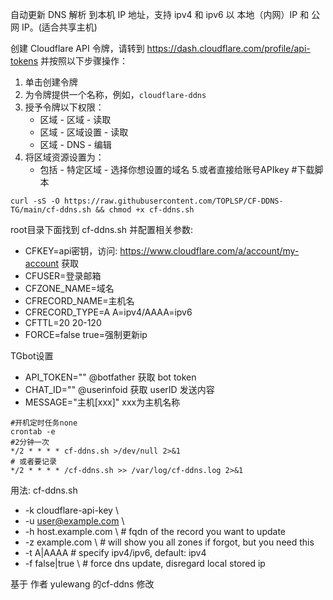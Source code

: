
自动更新 DNS 解析 到本机 IP 地址，支持 ipv4 和 ipv6 以 本地（内网）IP 和 公网 IP。(适合共享主机)


创建 Cloudflare API 令牌，请转到 https://dash.cloudflare.com/profile/api-tokens 并按照以下步骤操作：
1. 单击创建令牌
2. 为令牌提供一个名称，例如，`cloudflare-ddns`
3. 授予令牌以下权限：
    * 区域 - 区域 - 读取
    * 区域 - 区域设置 - 读取
    * 区域 - DNS - 编辑
4. 将区域资源设置为：
    * 包括 - 特定区域 - 选择你想设置的域名
5.或者直接给账号APIkey
#下载脚本
```
curl -sS -O https://raw.githubusercontent.com/TOPLSP/CF-DDNS-TG/main/cf-ddns.sh && chmod +x cf-ddns.sh
```
root目录下面找到 cf-ddns.sh 并配置相关参数:
 * CFKEY=api密钥，访问: https://www.cloudflare.com/a/account/my-account 获取
 * CFUSER=登录邮箱
 * CFZONE_NAME=域名
 * CFRECORD_NAME=主机名
 * CFRECORD_TYPE=A   A=ipv4/AAAA=ipv6
 * CFTTL=20           20-120
 * FORCE=false       true=强制更新ip

TGbot设置
 * API_TOKEN=""   @botfather 获取 bot token
 * CHAT_ID=""     @userinfoid 获取 userID
发送内容
 * MESSAGE="主机[xxx]"    xxx为主机名称

```
#开机定时任务none 
crontab -e
#2分钟一次
*/2 * * * * cf-ddns.sh >/dev/null 2>&1
# 或者要记录
*/2 * * * * /cf-ddns.sh >> /var/log/cf-ddns.log 2>&1

```

用法:
cf-ddns.sh
* -k cloudflare-api-key \
* -u user@example.com \
* -h host.example.com \     # fqdn of the record you want to update
* -z example.com \          # will show you all zones if forgot, but you need this
* -t A|AAAA                 # specify ipv4/ipv6, default: ipv4
* -f false|true \           # force dns update, disregard local stored ip


基于 作者 yulewang 的cf-ddns 修改


